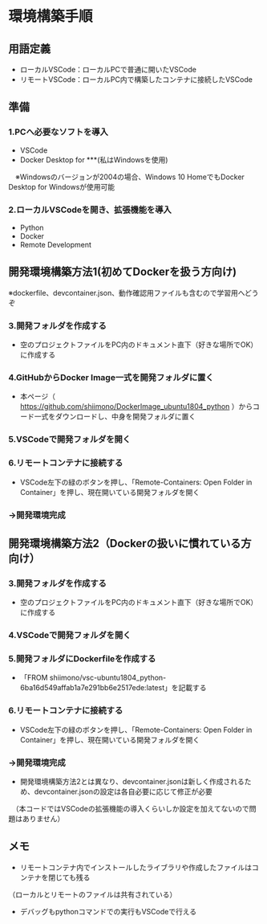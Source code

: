 # 環境構築手順

## 用語定義
* ローカルVSCode：ローカルPCで普通に開いたVSCode
* リモートVSCode：ローカルPC内で構築したコンテナに接続したVSCode

## 準備
### 1.PCへ必要なソフトを導入
* VSCode
* Docker Desktop for ***(私はWindowsを使用)

　※Windowsのバージョンが2004の場合、Windows 10 HomeでもDocker Desktop for Windowsが使用可能

 
### 2.ローカルVSCodeを開き、拡張機能を導入
* Python
* Docker
* Remote Development

 
## 開発環境構築方法1(初めてDockerを扱う方向け)

※dockerfile、devcontainer.json、動作確認用ファイルも含むので学習用へどうぞ

### 3.開発フォルダを作成する
* 空のプロジェクトファイルをPC内のドキュメント直下（好きな場所でOK）に作成する

### 4.GitHubからDocker Image一式を開発フォルダに置く
* 本ページ（ https://github.com/shiimono/DockerImage_ubuntu1804_python ）からコード一式をダウンロードし、中身を開発フォルダに置く

### 5.VSCodeで開発フォルダを開く

### 6.リモートコンテナに接続する
* VSCode左下の緑のボタンを押し、「Remote-Containers: Open Folder in Container」を押し、現在開いている開発フォルダを開く

### →開発環境完成


## 開発環境構築方法2（Dockerの扱いに慣れている方向け）

### 3.開発フォルダを作成する
* 空のプロジェクトファイルをPC内のドキュメント直下（好きな場所でOK）に作成する

### 4.VSCodeで開発フォルダを開く

### 5.開発フォルダにDockerfileを作成する
* 「FROM shiimono/vsc-ubuntu1804_python-6ba16d549affab1a7e291bb6e2517ede:latest」を記載する

### 6.リモートコンテナに接続する
* VSCode左下の緑のボタンを押し、「Remote-Containers: Open Folder in Container」を押し、現在開いている開発フォルダを開く

### →開発環境完成
* 開発環境構築方法2とは異なり、devcontainer.jsonは新しく作成されるため、devcontainer.jsonの設定は各自必要に応じて修正が必要

　（本コードではVSCodeの拡張機能の導入くらいしか設定を加えてないので問題はありません）



## メモ
* リモートコンテナ内でインストールしたライブラリや作成したファイルはコンテナを閉じても残る

 （ローカルとリモートのファイルは共有されている）
* デバッグもpythonコマンドでの実行もVSCodeで行える
